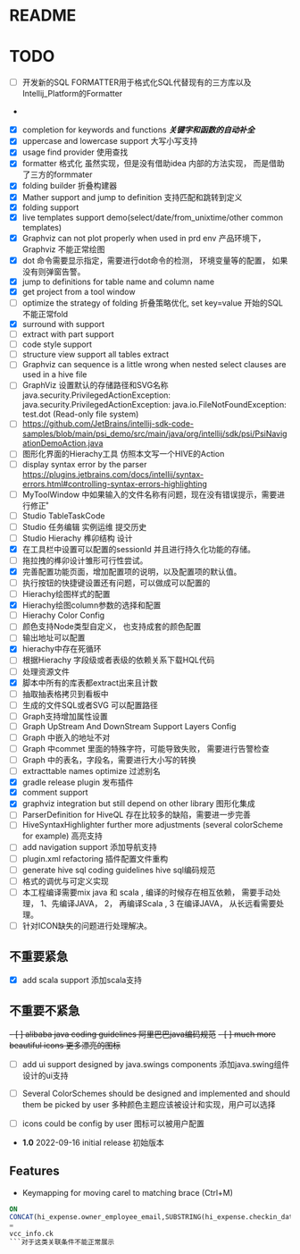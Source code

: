# README

# TODO

- [ ] 开发新的SQL FORMATTER用于格式化SQL代替现有的三方库以及Intellij_Platform的Formatter
- 
- [x] completion for keywords and functions **_关键字和函数的自动补全_**
- [x] uppercase and lowercase support 大写小写支持
- [x] usage find provider 使用查找
- [x] formatter 格式化 虽然实现，但是没有借助idea 内部的方法实现， 而是借助了三方的formmater
- [x] folding builder 折叠构建器
- [x] Mather support and jump to definition 支持匹配和跳转到定义
- [x] folding support
- [x] live templates support demo(select/date/from_unixtime/other common templates)
- [x] Graphviz can not plot properly when used in prd env 产品环境下，Graphviz 不能正常绘图
- [x] dot 命令需要显示指定，需要进行dot命令的检测， 环境变量等的配置， 如果没有则弹窗告警。
- [x] jump to definitions for table name and column name
- [x] get project from a tool window
- [ ] optimize the strategy of folding 折叠策略优化, set key=value 开始的SQL不能正常fold
- [x] surround with support
- [ ] extract with part support
- [ ] code style support
- [ ] structure view support all tables extract
- [ ] Graphviz can sequence is a little wrong when nested select clauses are used in a hive file
- [ ] GraphViz 设置默认的存储路径和SVG名称 java.security.PrivilegedActionException: java.security.PrivilegedActionException:
  java.io.FileNotFoundException: test.dot (Read-only file system)
- [ ] https://github.com/JetBrains/intellij-sdk-code-samples/blob/main/psi_demo/src/main/java/org/intellij/sdk/psi/PsiNavigationDemoAction.java
- [ ] 图形化界面的Hierachy工具 仿照本文写一个HIVE的Action
- [ ] display syntax error by the
  parser https://plugins.jetbrains.com/docs/intellij/syntax-errors.html#controlling-syntax-errors-highlighting
- [ ] MyToolWindow 中如果输入的文件名称有问题，现在没有错误提示，需要进行修正˚
- [ ] Studio TableTaskCode
- [ ] Studio 任务编辑 实例运维 提交历史
- [ ] Studio Hierachy 榫卯结构 设计
- [x] 在工具栏中设置可以配置的sessionId 并且进行持久化功能的存储。
- [ ] 拖拉拽的榫卯设计雏形可行性尝试。
- [x] 完善配置功能页面，增加配置项的说明，以及配置项的默认值。
- [ ] 执行按钮的快捷键设置还有问题，可以做成可以配置的
- [ ] Hierachy绘图样式的配置
- [x] Hierachy绘图column参数的选择和配置
- [ ] Hierachy Color Config 
- [ ] 颜色支持Node类型自定义， 也支持成套的颜色配置
- [ ] 输出地址可以配置
- [x] hierachy中存在死循环
- [ ] 根据Hierachy 字段级或者表级的依赖关系下载HQL代码
- [ ] 处理资源文件
- [x] 脚本中所有的库表都extract出来且计数
- [ ] 抽取抽表格拷贝到看板中
- [ ] 生成的文件SQL或者SVG 可以配置路径
- [ ] Graph支持增加属性设置
- [ ] Graph UpStream And DownStream Support Layers Config 
- [ ] Graph 中嵌入的地址不对
- [ ] Graph 中commet 里面的特殊字符，可能导致失败， 需要进行告警检查
- [ ] Graph 中的表名，字段名，需要进行大小写的转换
- [ ] extracttable names optimize 过滤别名
- [x] gradle release plugin 发布插件
- [x] comment support
- [x] graphviz integration but still depend on other library 图形化集成
- [ ] ParserDefinition for HiveQL 存在比较多的缺陷，需要进一步完善
- [ ] HiveSyntaxHighlighter further more adjustments (several colorScheme for example) 高亮支持
- [ ] add navigation support 添加导航支持
- [ ] plugin.xml refactoring 插件配置文件重构
- [ ] generate hive sql coding guidelines hive sql编码规范
- [ ] 格式的调优与可定义实现
- [ ] 本工程编译需要mix java 和 scala , 编译的时候存在相互依赖， 需要手动处理， 1、先编译JAVA， 2， 再编译Scala , 3 在编译JAVA， 从长远看需要处理。 
- [ ] 针对ICON缺失的问题进行处理解决。

## 不重要紧急

- [x] add scala support 添加scala支持

## 不重要不紧急

~~- [ ] alibaba java coding guidelines 阿里巴巴java编码规范~~
~~- [ ] much more beautiful icons 更多漂亮的图标~~

- [ ] add ui support designed by java.swings components 添加java.swing组件设计的ui支持
- [ ] Several ColorSchemes should be designed and implemented and should them be picked by user 多种颜色主题应该被设计和实现，用户可以选择
- [ ] icons could be config by user 图标可以被用户配置


- **1.0** 2022-09-16 initial release 初始版本

## Features

- Keymapping for moving carel to matching brace (Ctrl+M)



 ```sql
ON
CONCAT(hi_expense.owner_employee_email,SUBSTRING(hi_expense.checkin_date,1,10))
=
vcc_info.ck
```对于这类关联条件不能正常展示
